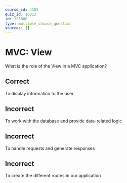```yaml
---
course_id: 4182
quiz_id: 16313
id: 123888
type: multiple_choice_question
sources: []
---
```


# MVC: View

What is the role of the View in a MVC application?

## Correct

To display information to the user

## Incorrect

To work with the database and provide data-related logic

## Incorrect

To handle requests and generate responses

## Incorrect

To create the different routes in our application
